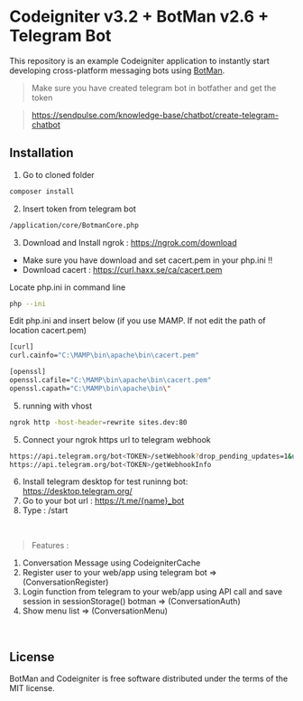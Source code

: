 # Codeigniter v3.2 + BotMan v2.6 + Telegram Bot

This repository is an example Codeigniter application to instantly start developing cross-platform messaging bots using [BotMan](https://github.com/mpociot/botman).

> Make sure you have created telegram bot in botfather and get the token


> https://sendpulse.com/knowledge-base/chatbot/create-telegram-chatbot


## Installation

1. Go to cloned folder

```bash
composer install
```

2. Insert token from telegram bot

```bash
/application/core/BotmanCore.php
```

3. Download and Install ngrok : https://ngrok.com/download <br/>
- Make sure you have download and set cacert.pem in your php.ini !! <br/>
- Download cacert : https://curl.haxx.se/ca/cacert.pem

Locate php.ini in command line

```bash
php --ini
```

Edit php.ini and insert below (if you use MAMP. If not edit the path of location cacert.pem)

```bash
[curl]
curl.cainfo="C:\MAMP\bin\apache\bin\cacert.pem"

[openssl]
openssl.cafile="C:\MAMP\bin\apache\bin\cacert.pem"
openssl.capath="C:\MAMP\bin\apache\bin\"
```

5. running with vhost

```bash
ngrok http -host-header=rewrite sites.dev:80
```

5. Connect your ngrok https url to telegram webhook

```bash
https://api.telegram.org/bot<TOKEN>/setWebhook?drop_pending_updates=1&url=https://123.asd.ngrok.io/telebot
https://api.telegram.org/bot<TOKEN>/getWebhookInfo
```

6. Install telegram desktop for test runinng bot: https://desktop.telegram.org/
7. Go to your bot url : https://t.me/{name}_bot
8. Type : /start

<br>

> Features :
1. Conversation Message using CodeigniterCache
2. Register user to your web/app using telegram bot => (ConversationRegister)
3. Login function from telegram to your web/app using API call and save session in sessionStorage() botman => (ConversationAuth)
4. Show menu list => (ConversationMenu)

<br>

## License

BotMan and Codeigniter is free software distributed under the terms of the MIT license.
